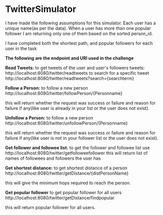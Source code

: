 # TwitterSimulator
I have made the following assumptions for this simulator.
  Each user has a unique name(as per the data).
  When a user has more than one popular follower I am returning only one of them based on the sorted person_id.

I have completed both the shortest path, and popular followers for each user in the task

**The following are the endpoint and URI used in the challenge**

**Read Tweets:**
to get tweets of the user and user's followers tweets: http://localhost:8080/twitter/readtweets
to search for a specific tweet http://localhost:8080/twitter/readtweets?search={searchterm}

**Follow a Person:**
to follow a new person http://localhost:8080/twitter/followPerson/{Personname}

this will return whether the request was success or failure and reason for failure if any(like user is already in your list or the user does not exist).

**Unfollow a Person:**
to follow a new person http://localhost:8080/twitter/unfollowPerson/{Personname}

this will return whether the request was success or failure and reason for failure if any(like user is not in your follower list or the user does not exist).

**Get follower and followee list:**
to get the follower and followee list use http://localhost:8080/twitter/getfolloweefollower
this will return list of names of followees and followers the user has

**Get shortest distance:**
to get shortest distance of a person http://localhost:8080/twitter/getDistance/{distPersonName}

this will give the minimum hops required to reach the person.

**Get popular follower**
to get popular follower for all users http://localhost:8080/twitter/getDistance/findpopular

this will return popular follower for all users.
